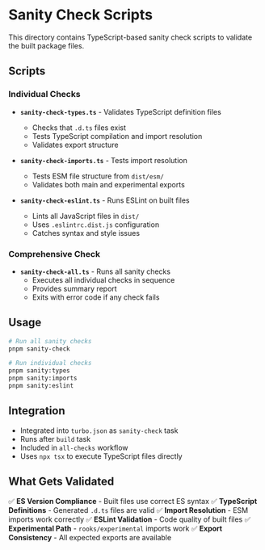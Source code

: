 # Sanity Check Scripts

This directory contains TypeScript-based sanity check scripts to validate the built package files.

## Scripts

### Individual Checks

- **`sanity-check-types.ts`** - Validates TypeScript definition files

  - Checks that `.d.ts` files exist
  - Tests TypeScript compilation and import resolution
  - Validates export structure

- **`sanity-check-imports.ts`** - Tests import resolution

  - Tests ESM file structure from `dist/esm/`
  - Validates both main and experimental exports

- **`sanity-check-eslint.ts`** - Runs ESLint on built files
  - Lints all JavaScript files in `dist/`
  - Uses `.eslintrc.dist.js` configuration
  - Catches syntax and style issues

### Comprehensive Check

- **`sanity-check-all.ts`** - Runs all sanity checks
  - Executes all individual checks in sequence
  - Provides summary report
  - Exits with error code if any check fails

## Usage

```bash
# Run all sanity checks
pnpm sanity-check

# Run individual checks
pnpm sanity:types
pnpm sanity:imports
pnpm sanity:eslint
```

## Integration

- Integrated into `turbo.json` as `sanity-check` task
- Runs after `build` task
- Included in `all-checks` workflow
- Uses `npx tsx` to execute TypeScript files directly

## What Gets Validated

✅ **ES Version Compliance** - Built files use correct ES syntax
✅ **TypeScript Definitions** - Generated `.d.ts` files are valid
✅ **Import Resolution** - ESM imports work correctly
✅ **ESLint Validation** - Code quality of built files
✅ **Experimental Path** - `rooks/experimental` imports work
✅ **Export Consistency** - All expected exports are available
